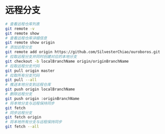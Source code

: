 <!--
 * @Author: fu.nan
 * @Date: 2020-04-07 11:31:12
 * @LastEditors: fu.nan
 * @LastEditTime: 2020-04-29 10:42:57
 -->

# 远程分支

```bash
# 查看远程仓库列表
git remote -v
git remote show
# 查看远程仓库详细信息
git remote show origin
# 添加远程分支
git remote add origin https://github.com/SilvesterChiao/ouroboros.git
# 拉取远程分支并同时创建对应的本地分支
git checkout -b localBranchName origin/originBranchName
# 拉取远程分支代码
git pull origin master
# 拉取所有分支代码
git pull --all
# 推送本地分支到远程仓库
git push origin localBranchName
# 删除远程分支
git push origin :originBranchName
# 将本地分支与远程保持同步
git fetch
# 同步远程分支
git fetch origin
# 将本地所有分支与远程保持同步
git fetch --all
```
